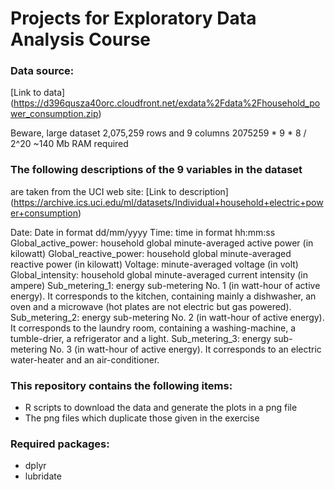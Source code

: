 Projects for Exploratory Data Analysis Course
===================================================================
### Data source:
[Link to data] (https://d396qusza40orc.cloudfront.net/exdata%2Fdata%2Fhousehold_power_consumption.zip)

Beware, large dataset
2,075,259 rows and 9 columns
2075259 * 9 * 8 / 2^20       ~140 Mb RAM required

### The following descriptions of the 9 variables in the dataset
are taken from the UCI web site:
[Link to description] (https://archive.ics.uci.edu/ml/datasets/Individual+household+electric+power+consumption)
        
Date: Date in format dd/mm/yyyy
Time: time in format hh:mm:ss
Global_active_power: household global minute-averaged active power (in kilowatt)
Global_reactive_power: household global minute-averaged reactive power (in kilowatt)
Voltage: minute-averaged voltage (in volt)
Global_intensity: household global minute-averaged current intensity (in ampere)
Sub_metering_1: energy sub-metering No. 1 (in watt-hour of active energy).
        It corresponds to the kitchen, containing mainly a dishwasher, an oven 
        and a microwave (hot plates are not electric but gas powered).
Sub_metering_2: energy sub-metering No. 2 (in watt-hour of active energy).
        It corresponds to the laundry room, containing a washing-machine, 
        a tumble-drier, a refrigerator and a light.
Sub_metering_3: energy sub-metering No. 3 (in watt-hour of active energy).
        It corresponds to an electric water-heater and an air-conditioner.

### This repository contains the following items:

* R scripts to download the data and generate the plots in a png file
* The png files which duplicate those given in the exercise

### Required packages:
* dplyr
* lubridate
